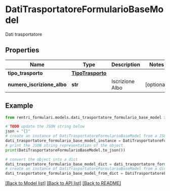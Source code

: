# DatiTrasportatoreFormularioBaseModel

Dati trasportatore

## Properties

Name | Type | Description | Notes
------------ | ------------- | ------------- | -------------
**tipo_trasporto** | [**TipoTrasporto**](TipoTrasporto.md) |  | 
**numero_iscrizione_albo** | **str** | Iscrizione Albo | [optional] 

## Example

```python
from rentri_formulari.models.dati_trasportatore_formulario_base_model import DatiTrasportatoreFormularioBaseModel

# TODO update the JSON string below
json = "{}"
# create an instance of DatiTrasportatoreFormularioBaseModel from a JSON string
dati_trasportatore_formulario_base_model_instance = DatiTrasportatoreFormularioBaseModel.from_json(json)
# print the JSON string representation of the object
print(DatiTrasportatoreFormularioBaseModel.to_json())

# convert the object into a dict
dati_trasportatore_formulario_base_model_dict = dati_trasportatore_formulario_base_model_instance.to_dict()
# create an instance of DatiTrasportatoreFormularioBaseModel from a dict
dati_trasportatore_formulario_base_model_from_dict = DatiTrasportatoreFormularioBaseModel.from_dict(dati_trasportatore_formulario_base_model_dict)
```
[[Back to Model list]](../README.md#documentation-for-models) [[Back to API list]](../README.md#documentation-for-api-endpoints) [[Back to README]](../README.md)


